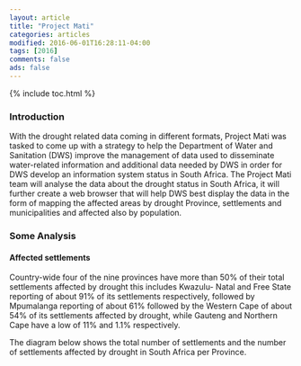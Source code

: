 ```yaml
---
layout: article
title: "Project Mati"
categories: articles
modified: 2016-06-01T16:28:11-04:00
tags: [2016]
comments: false
ads: false
---
```


{% include toc.html %}

### Introduction

With the drought related data coming in different formats, Project Mati was tasked to come up with a strategy to help the Department of Water and Sanitation (DWS) improve the management of data used to disseminate water-related information and additional data needed by DWS in order for DWS develop an information system status in South Africa.  The Project Mati team will analyse the data about the drought status in South Africa, it will further create a web browser that will help DWS best display the data in the form of mapping the affected areas by drought Province, settlements and municipalities and affected also by population.

### Some Analysis

#### Affected settlements

Country-wide four of the nine provinces have more than 50% of their total settlements affected by drought this includes Kwazulu- Natal and Free State reporting of about 91% of its settlements respectively, followed by Mpumalanga reporting of about 61% followed by the Western Cape of about 54% of its settlements affected by drought, while Gauteng and Northern Cape have a low of 11% and 1.1% respectively.

The diagram below shows the total number of settlements and the number of settlements affected by drought in South Africa per Province.
